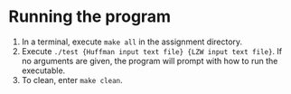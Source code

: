 # Running the program

1. In a terminal, execute `make all` in the assignment directory.
2. Execute `./test {Huffman input text file} {LZW input text file}`. If no arguments are given, the program will prompt with how to run the executable.
3. To clean, enter `make clean`.